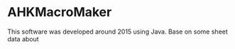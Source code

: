 # AHKMacroMaker
 This software was developed around 2015 using Java. Base on some sheet data about 
